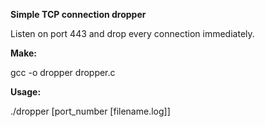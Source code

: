 **Simple TCP connection dropper**

Listen on port 443 and drop every connection immediately.

**Make:**

gcc -o dropper dropper.c

**Usage:**

./dropper [port_number [filename.log]]
